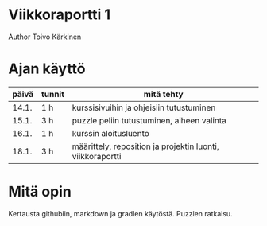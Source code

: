 # Viikkoraportti 1

Author Toivo Kärkinen

# Ajan käyttö

päivä  |  tunnit | mitä tehty
-------|---------|-------------
14.1.  |    1 h  | kurssisivuihin ja ohjeisiin tutustuminen
15.1.  |    3 h  | puzzle peliin tutustuminen, aiheen valinta
16.1.  |    1 h  | kurssin aloitusluento
18.1.  |    3 h  | määrittely, reposition ja projektin luonti, viikkoraportti   

# Mitä opin

Kertausta githubiin, markdown ja gradlen käytöstä. Puzzlen ratkaisu.

